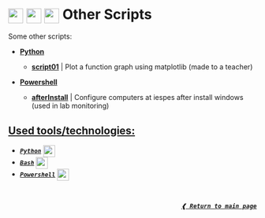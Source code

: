 <h1>
  <img height="30px" align="center"  src="https://cdn.jsdelivr.net/gh/devicons/devicon/icons/python/python-original.svg"/>
  <img height="30px" align="center"  src="https://cdn.jsdelivr.net/gh/devicons/devicon/icons/bash/bash-original.svg"/>
  <img height="30px" align="center"  src="https://docs.microsoft.com/en-us/powershell/media/index/powershell_128.svg"/>
  <b> Other Scripts </b>
</h1>

Some other scripts:

- [**Python**]

  - [**script01**] | Plot a function graph using matplotlib (made to a teacher)

- [**Powershell**]
  - [**afterInstall**] | Configure computers at iespes after install windows
    (used in lab monitoring)

## [**Used tools/technologies:**](#used-toolstechnologies)

- [**_`Python`_**] [<img height="24px" align="center" src="https://cdn.jsdelivr.net/gh/devicons/devicon/icons/matlab/matlab-original.svg"/>]
- [**_`Bash`_**] [<img height="24px" align="center" src="https://cdn.jsdelivr.net/gh/devicons/devicon/icons/bash/bash-original.svg"/>]
- [**_`Powershell`_**] [<img height="24px" align="center" src="https://docs.microsoft.com/en-us/powershell/media/index/powershell_128.svg"/>]

<br>

<div align="right">

[**_`❰ Return to main page`_**](https://github.com/dreisss/iespes-extra)

<div>

[**_`scripts`_**]: https://www.mathworks.com/products/matlab.html
[<img height="24px" align="center" src="https://cdn.jsdelivr.net/gh/devicons/devicon/icons/matlab/matlab-original.svg"/>]: https://www.mathworks.com/products/matlab.html
[**python**]: ./python
[**powershell**]: ./powershell
[**script01**]: ./python/script01.py
[**afterinstall**]: ./powershell/afterInstall.ps1
[**_`python`_**]: https://www.python.org
[**_`bash`_**]: https://www.gnu.org/software/bash/
[**_`powershell`_**]: https://docs.microsoft.com/en-us/powershell/
[<img height="24px" align="center" src="https://cdn.jsdelivr.net/gh/devicons/devicon/icons/python/python-original.svg"/>]: https://www.python.org
[<img height="24px" align="center" src="https://cdn.jsdelivr.net/gh/devicons/devicon/icons/bash/bash-original.svg"/>]: https://www.gnu.org/software/bash/
[<img height="24px" align="center" src="https://docs.microsoft.com/en-us/powershell/media/index/powershell_128.svg"/>]: https://docs.microsoft.com/en-us/powershell/
